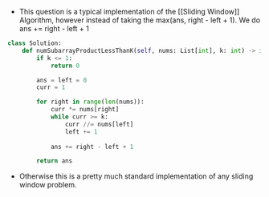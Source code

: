 - This question is a typical implementation of the [[Sliding Window]] Algorithm, however instead of taking the max(ans, right - left + 1). We do ans += right - left + 1

```python 
class Solution:
    def numSubarrayProductLessThanK(self, nums: List[int], k: int) -> int:
        if k <= 1:
            return 0

        ans = left = 0
        curr = 1

        for right in range(len(nums)):
            curr *= nums[right]
            while curr >= k:
                curr //= nums[left]
                left += 1
                
            ans += right - left + 1

        return ans
```

- Otherwise this is a pretty much standard implementation of any sliding window problem. 